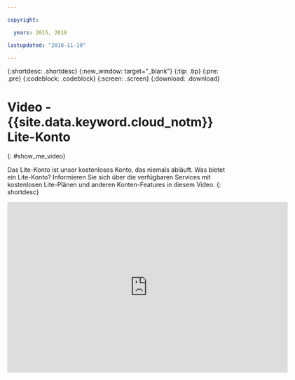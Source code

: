 ```yaml
---

copyright:

  years: 2015, 2018

lastupdated: "2018-11-19"

---
```


{:shortdesc: .shortdesc}
{:new_window: target="_blank"}
{:tip: .tip}
{:pre: .pre}
{:codeblock: .codeblock}
{:screen: .screen}
{:download: .download}

# Video - {{site.data.keyword.cloud_notm}} Lite-Konto
{: #show_me_video}

Das Lite-Konto ist unser kostenloses Konto, das niemals abläuft. Was bietet ein Lite-Konto? Informieren Sie sich über die verfügbaren Services mit kostenlosen Lite-Plänen und anderen Konten-Features in diesem Video.
{: shortdesc}

<p>
  <div class="embed-responsive embed-responsive-16by9">
    <iframe class="embed-responsive-item" id="youtubeplayer" title="IBM Cloud Lite-Konto" type="text/html" width="640" height="390" src="https://www.youtube.com/embed/0rMYXcbpHbI" frameborder="0" webkitallowfullscreen mozallowfullscreen allowfullscreen> </iframe>
  </div>
</p>
